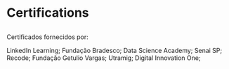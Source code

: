 # Certifications

##


Certificados fornecidos por:

LinkedIn Learning;
Fundação Bradesco;
Data Science Academy;
Senai SP;
Recode;
Fundação Getulio Vargas;
Utramig;
Digital Innovation One;
